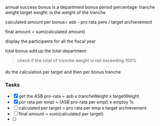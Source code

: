 annual success bonus is a department bonus
period percentage: tranche weight
target weight: is the weight of the tranche 

calculated amount per bonus= asb - pro rata pere  / target archievement

final amount = sum(calculated amount) 

display the participants for all the fiscal year

total bonus add up the total department

> check if the totat of tranche weight is not exceeding 100%
####
do the calculation per target and then per bonus tranche

### Tasks
- [x] get the ASB pro-rata = asb x trancheWeight x targetWeight
- [x] por rata per empl = (ASB pro-rata per empl) x employ %
- [ ] calculated per target = pro rata per emp x target archievement
- [ ] final amount = sum(calculated per target)
- [ ] 